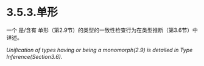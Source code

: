 # 3.5.3.单形

一个 是/含有 单形（第2.9节）的类型的一致性检查行为在类型推断（第3.6节）中详述。

*Uniﬁcation of types having or being a monomorph(2.9) is detailed in Type Inference(Section3.6).*

